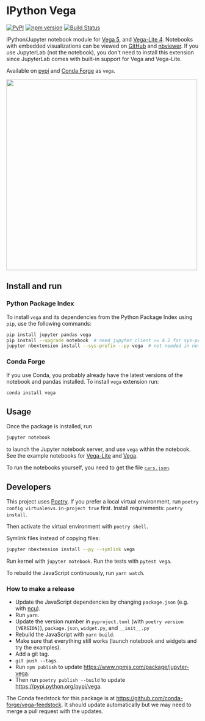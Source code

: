 # IPython Vega
[![PyPI](https://img.shields.io/pypi/v/vega.svg)](https://pypi.python.org/pypi/vega)
[![npm version](https://img.shields.io/npm/v/jupyter-vega.svg)](https://www.npmjs.com/package/jupyter-vega)
[![Build Status](https://github.com/vega/ipyvega/workflows/Test/badge.svg)](https://github.com/vega/ipyvega/actions)

IPython/Jupyter notebook module for [Vega 5](https://github.com/vega/vega), and [Vega-Lite 4](https://github.com/vega/vega-lite). Notebooks with embedded visualizations can be viewed on [GitHub](https://github.com/vega/ipyvega/blob/master/notebooks/VegaLite.ipynb) and [nbviewer](https://nbviewer.jupyter.org/github/vega/ipyvega/blob/master/notebooks/VegaLite.ipynb). If you use JupyterLab (not the notebook), you don't need to install this extension since JupyterLab comes with built-in support for Vega and Vega-Lite.

Available on [pypi](https://pypi.python.org/pypi/vega) and [Conda Forge](https://anaconda.org/conda-forge/vega) as `vega`.

<img src="screenshot.png" width="500">

## Install and run

### Python Package Index

To install `vega` and its dependencies from the Python Package Index using
`pip`, use the following commands:

```sh
pip install jupyter pandas vega
pip install --upgrade notebook  # need jupyter_client >= 4.2 for sys-prefix below
jupyter nbextension install --sys-prefix --py vega  # not needed in notebook >= 5.3
```

### Conda Forge

If you use Conda, you probably already have the latest versions of the notebook and pandas installed. To install `vega` extension run:

```sh
conda install vega
```

## Usage

Once the package is installed, run
```sh
jupyter notebook
```
to launch the Jupyter notebook server, and use `vega` within the notebook.
See the example notebooks for [Vega-Lite](https://github.com/vega/ipyvega/blob/master/notebooks/VegaLite.ipynb) and [Vega](https://github.com/vega/ipyvega/blob/master/notebooks/Vega.ipynb).

To run the notebooks yourself, you need to get the file [`cars.json`](https://raw.githubusercontent.com/vega/ipyvega/master/notebooks/cars.json).


## Developers

This project uses [Poetry](https://python-poetry.org/). If you prefer a local virtual environment, run `poetry config virtualenvs.in-project true` first. Install requirements: `poetry install`.

Then activate the virtual environment with `poetry shell`.

Symlink files instead of copying files:

```sh
jupyter nbextension install --py --symlink vega
```

Run kernel with `jupyter notebook`. Run the tests with `pytest vega`.

To rebuild the JavaScript continuously, run `yarn watch`.

### How to make a release

* Update the JavaScript dependencies by changing `package.json` (e.g. with [ncu](https://www.npmjs.com/package/npm-check-updates)).
* Run `yarn`.
* Update the version number in `pyproject.toml` (with `poetry version [VERSION]`), `package.json`, `widget.py`, and `__init__.py`
* Rebuild the JavaScript with `yarn build`.
* Make sure that everything still works (launch notebook and widgets and try the examples).
* Add a git tag.
* `git push --tags`.
* Run `npm publish` to update https://www.npmjs.com/package/jupyter-vega.
* Then run `poetry publish --build` to update https://pypi.python.org/pypi/vega.

The Conda feedstock for this package is at https://github.com/conda-forge/vega-feedstock. It should update automatically but we may need to merge a pull request with the updates. 
